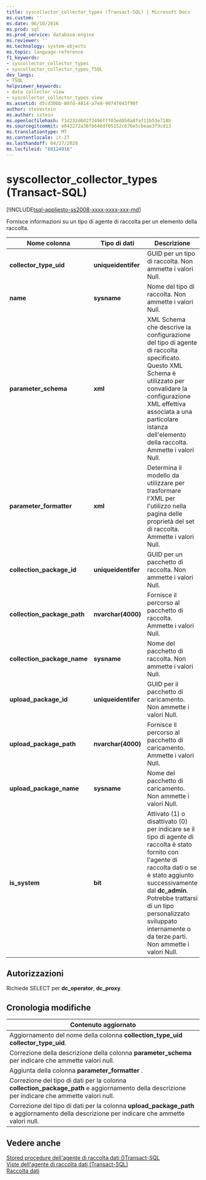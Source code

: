 ```yaml
---
title: syscollector_collector_types (Transact-SQL) | Microsoft Docs
ms.custom: ''
ms.date: 06/10/2016
ms.prod: sql
ms.prod_service: database-engine
ms.reviewer: ''
ms.technology: system-objects
ms.topic: language-reference
f1_keywords:
- syscollector_collector_types
- syscollector_collector_types_TSQL
dev_langs:
- TSQL
helpviewer_keywords:
- data collector view
- syscollector_collector_types view
ms.assetid: d5cd30bb-89fd-4814-a7e8-9074f043f90f
author: stevestein
ms.author: sstein
ms.openlocfilehash: f1d232d602f2496fff03ed050a8faf11b53e718b
ms.sourcegitcommit: e042272a38fb646df05152c676e5cbeae3f9cd13
ms.translationtype: MT
ms.contentlocale: it-IT
ms.lasthandoff: 04/27/2020
ms.locfileid: "68124916"
---
```

# <a name="syscollector_collector_types-transact-sql"></a>syscollector_collector_types (Transact-SQL)
[!INCLUDE[tsql-appliesto-ss2008-xxxx-xxxx-xxx-md](../../includes/tsql-appliesto-ss2008-xxxx-xxxx-xxx-md.md)]

  Fornisce informazioni su un tipo di agente di raccolta per un elemento della raccolta.  
  
|Nome colonna|Tipo di dati|Descrizione|  
|-----------------|---------------|-----------------|  
|**collector_type_uid**|**uniqueidentifer**|GUID per un tipo di raccolta. Non ammette i valori Null.|  
|**name**|**sysname**|Nome del tipo di raccolta. Non ammette i valori Null.|  
|**parameter_schema**|**xml**|XML Schema che descrive la configurazione del tipo di agente di raccolta specificato. Questo XML Schema è utilizzato per convalidare la configurazione XML effettiva associata a una particolare istanza dell'elemento della raccolta. Ammette i valori Null.|  
|**parameter_formatter**|**xml**|Determina il modello da utilizzare per trasformare l'XML per l'utilizzo nella pagina delle proprietà del set di raccolta. Ammette i valori Null.|  
|**collection_package_id**|**uniqueidentifer**|GUID per un pacchetto di raccolta. Non ammette i valori Null.|  
|**collection_package_path**|**nvarchar(4000)**|Fornisce il percorso al pacchetto di raccolta. Ammette i valori Null.|  
|**collection_package_name**|**sysname**|Nome del pacchetto di raccolta. Non ammette i valori Null.|  
|**upload_package_id**|**uniqueidentifer**|GUID per il pacchetto di caricamento. Non ammette i valori Null.|  
|**upload_package_path**|**nvarchar(4000)**|Fornisce il percorso al pacchetto di caricamento. Ammette i valori Null.|  
|**upload_package_name**|**sysname**|Nome del pacchetto di caricamento. Non ammette i valori Null.|  
|**is_system**|**bit**|Attivato (1) o disattivato (0) per indicare se il tipo di agente di raccolta è stato fornito con l'agente di raccolta dati o se è stato aggiunto successivamente dal **dc_admin**. Potrebbe trattarsi di un tipo personalizzato sviluppato internamente o da terze parti. Non ammette i valori Null.|  
  
## <a name="permissions"></a>Autorizzazioni  
 Richiede SELECT per **dc_operator**, **dc_proxy**.  
  
## <a name="change-history"></a>Cronologia modifiche  
  
|Contenuto aggiornato|  
|---------------------|  
|Aggiornamento del nome della colonna **collection_type_uid** **collector_type_uid**.|  
|Correzione della descrizione della colonna **parameter_schema** per indicare che ammette valori null.|  
|Aggiunta della colonna **parameter_formatter** .|  
|Correzione del tipo di dati per la colonna **collection_package_path** e aggiornamento della descrizione per indicare che ammette valori null.|  
|Correzione del tipo di dati per la colonna **upload_package_path** e aggiornamento della descrizione per indicare che ammette valori null.|  
  
## <a name="see-also"></a>Vedere anche  
 [Stored procedure dell'agente di raccolta dati &#40;&#41;Transact-SQL](../../relational-databases/system-stored-procedures/data-collector-stored-procedures-transact-sql.md)   
 [Viste dell'agente di raccolta dati &#40;Transact-SQL&#41;](../../relational-databases/system-catalog-views/data-collector-views-transact-sql.md)   
 [Raccolta dati](../../relational-databases/data-collection/data-collection.md)  
  
  
